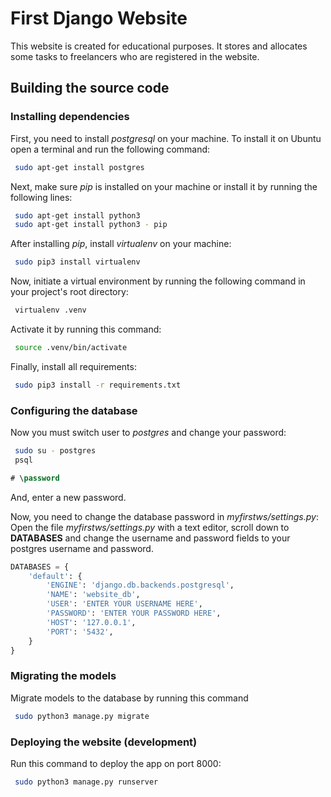 # First Django Website

This website is created for educational purposes.
It stores and allocates some tasks to freelancers who are registered in the website.

## Building the source code

### Installing dependencies

First, you need to install *postgresql* on your machine.
To install it on Ubuntu open a terminal and run the following command:

```bash
 sudo apt-get install postgres
```

Next, make sure *pip* is installed on your machine or install it by running
the following lines:

```bash
 sudo apt-get install python3
 sudo apt-get install python3 - pip
```

After installing *pip*, install *virtualenv* on your machine:

```bash
 sudo pip3 install virtualenv
```

Now, initiate a virtual environment by running the following command in
your project's root directory:

```bash
 virtualenv .venv
```

Activate it by running this command:

```bash
 source .venv/bin/activate
```

Finally, install all requirements:

```bash
 sudo pip3 install -r requirements.txt
```

### Configuring the database

Now you must switch user to *postgres* and change your password:

```bash
 sudo su - postgres
 psql
```

```sql
# \password
```

And, enter a new password.

Now, you need to change the database password in *myfirstws/settings.py*:
Open the file *myfirstws/settings.py* with a text editor, scroll down
to **DATABASES** and change the username and password fields to your postgres
username and password.

```python
DATABASES = {
    'default': {
        'ENGINE': 'django.db.backends.postgresql',
        'NAME': 'website_db',
        'USER': 'ENTER YOUR USERNAME HERE',
        'PASSWORD': 'ENTER YOUR PASSWORD HERE',
        'HOST': '127.0.0.1',
        'PORT': '5432',
    }
}

```

### Migrating the models

Migrate models to the database by running this command

```bash
 sudo python3 manage.py migrate
```

### Deploying the website (development)

Run this command to deploy the app on port 8000:

```bash
 sudo python3 manage.py runserver
```

